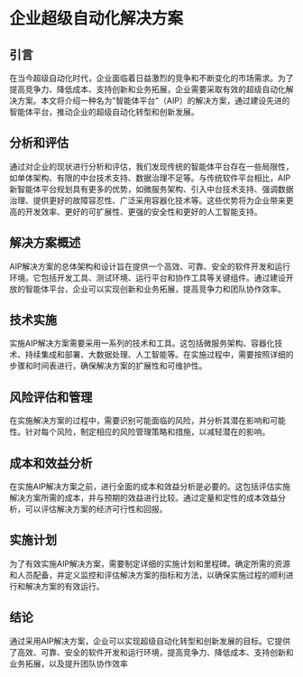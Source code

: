 # 企业超级自动化解决方案

## 引言
在当今超级自动化时代，企业面临着日益激烈的竞争和不断变化的市场需求。为了提高竞争力、降低成本、支持创新和业务拓展，企业需要采取有效的超级自动化解决方案。本文将介绍一种名为"智能体平台"（AIP）的解决方案，通过建设先进的智能体平台，推动企业的超级自动化转型和创新发展。

## 分析和评估
通过对企业的现状进行分析和评估，我们发现传统的智能体平台存在一些局限性，如单体架构、有限的中台技术支持、数据治理不足等。与传统软件平台相比，AIP新智能体平台规划具有更多的优势，如微服务架构、引入中台技术支持、强调数据治理、提供更好的故障容忍性、广泛采用容器化技术等。这些优势将为企业带来更高的开发效率、更好的可扩展性、更强的安全性和更好的人工智能支持。

## 解决方案概述
AIP解决方案的总体架构和设计旨在提供一个高效、可靠、安全的软件开发和运行环境。它包括开发工具、测试环境、运行平台和协作工具等关键组件。通过建设开放的智能体平台，企业可以实现创新和业务拓展，提高竞争力和团队协作效率。

## 技术实施
实施AIP解决方案需要采用一系列的技术和工具。这包括微服务架构、容器化技术、持续集成和部署、大数据处理、人工智能等。在实施过程中，需要按照详细的步骤和时间表进行，确保解决方案的扩展性和可维护性。

## 风险评估和管理
在实施解决方案的过程中，需要识别可能面临的风险，并分析其潜在影响和可能性。针对每个风险，制定相应的风险管理策略和措施，以减轻潜在的影响。

## 成本和效益分析
在实施AIP解决方案之前，进行全面的成本和效益分析是必要的。这包括评估实施解决方案所需的成本，并与预期的效益进行比较。通过定量和定性的成本效益分析，可以评估解决方案的经济可行性和回报。

## 实施计划
为了有效实施AIP解决方案，需要制定详细的实施计划和里程碑。确定所需的资源和人员配备，并定义监控和评估解决方案的指标和方法，以确保实施过程的顺利进行和解决方案的有效运行。

## 结论
通过采用AIP解决方案，企业可以实现超级自动化转型和创新发展的目标。它提供了高效、可靠、安全的软件开发和运行环境，提高竞争力、降低成本、支持创新和业务拓展，以及提升团队协作效率